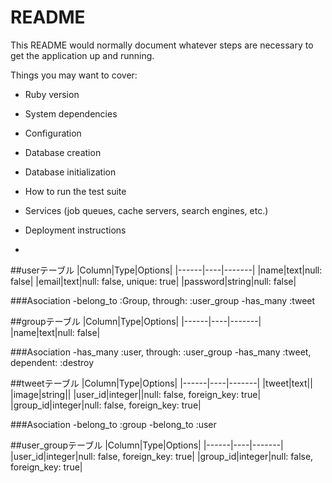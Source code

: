 # README

This README would normally document whatever steps are necessary to get the
application up and running.

Things you may want to cover:

* Ruby version

* System dependencies

* Configuration

* Database creation

* Database initialization

* How to run the test suite

* Services (job queues, cache servers, search engines, etc.)

* Deployment instructions

* 
##userテーブル
|Column|Type|Options|
|------|----|-------|
|name|text|null: false|
|email|text|null: false, unique: true|
|password|string|null: false|

###Asociation
-belong_to :Group, through: :user_group
-has_many :tweet

##groupテーブル
|Column|Type|Options|
|------|----|-------|
|name|text|null: false|

###Asociation
-has_many :user, through: :user_group
-has_many :tweet, dependent: :destroy

##tweetテーブル
|Column|Type|Options|
|------|----|-------|
|tweet|text||
|image|string||
|user_id|integer||null: false, foreign_key: true|
|group_id|integer|null: false, foreign_key: true|

###Asociation
-belong_to :group
-belong_to :user

##user_groupテーブル
|Column|Type|Options|
|------|----|-------|
|user_id|integer|null: false, foreign_key: true|
|group_id|integer|null: false, foreign_key: true|
